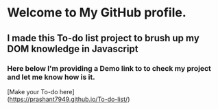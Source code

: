 # Welcome to My GitHub profile.
## I made this To-do list project to brush up my DOM knowledge in Javascript
### Here below I'm providing a Demo link to to check my project and let me know how is it.
[Make your To-do here]<br/>(https://prashant7949.github.io/To-do-list/)
